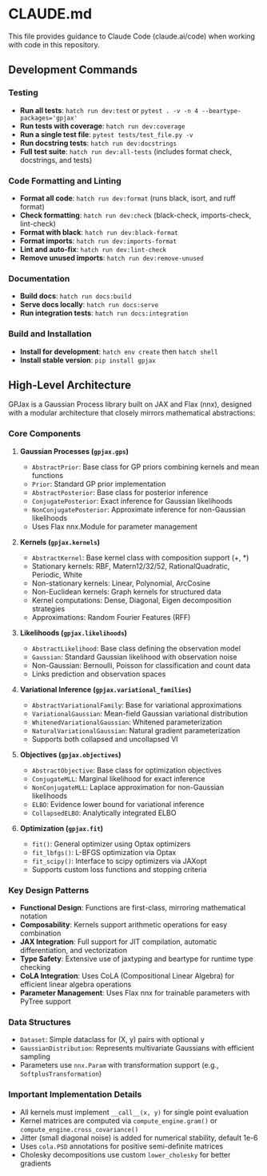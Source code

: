 # CLAUDE.md

This file provides guidance to Claude Code (claude.ai/code) when working with code in this repository.

## Development Commands

### Testing
- **Run all tests**: `hatch run dev:test` or `pytest . -v -n 4 --beartype-packages='gpjax'`
- **Run tests with coverage**: `hatch run dev:coverage`
- **Run a single test file**: `pytest tests/test_file.py -v`
- **Run docstring tests**: `hatch run dev:docstrings`
- **Full test suite**: `hatch run dev:all-tests` (includes format check, docstrings, and tests)

### Code Formatting and Linting
- **Format all code**: `hatch run dev:format` (runs black, isort, and ruff format)
- **Check formatting**: `hatch run dev:check` (black-check, imports-check, lint-check)
- **Format with black**: `hatch run dev:black-format`
- **Format imports**: `hatch run dev:imports-format`
- **Lint and auto-fix**: `hatch run dev:lint-check`
- **Remove unused imports**: `hatch run dev:remove-unused`

### Documentation
- **Build docs**: `hatch run docs:build`
- **Serve docs locally**: `hatch run docs:serve`
- **Run integration tests**: `hatch run docs:integration`

### Build and Installation
- **Install for development**: `hatch env create` then `hatch shell`
- **Install stable version**: `pip install gpjax`

## High-Level Architecture

GPJax is a Gaussian Process library built on JAX and Flax (nnx), designed with a modular architecture that closely mirrors mathematical abstractions:

### Core Components

1. **Gaussian Processes (`gpjax.gps`)**
   - `AbstractPrior`: Base class for GP priors combining kernels and mean functions
   - `Prior`: Standard GP prior implementation  
   - `AbstractPosterior`: Base class for posterior inference
   - `ConjugatePosterior`: Exact inference for Gaussian likelihoods
   - `NonConjugatePosterior`: Approximate inference for non-Gaussian likelihoods
   - Uses Flax nnx.Module for parameter management

2. **Kernels (`gpjax.kernels`)**
   - `AbstractKernel`: Base kernel class with composition support (+, *)
   - Stationary kernels: RBF, Matern12/32/52, RationalQuadratic, Periodic, White
   - Non-stationary kernels: Linear, Polynomial, ArcCosine
   - Non-Euclidean kernels: Graph kernels for structured data
   - Kernel computations: Dense, Diagonal, Eigen decomposition strategies
   - Approximations: Random Fourier Features (RFF)

3. **Likelihoods (`gpjax.likelihoods`)**
   - `AbstractLikelihood`: Base class defining the observation model
   - `Gaussian`: Standard Gaussian likelihood with observation noise
   - Non-Gaussian: Bernoulli, Poisson for classification and count data
   - Links prediction and observation spaces

4. **Variational Inference (`gpjax.variational_families`)**
   - `AbstractVariationalFamily`: Base for variational approximations
   - `VariationalGaussian`: Mean-field Gaussian variational distribution
   - `WhitenedVariationalGaussian`: Whitened parameterization
   - `NaturalVariationalGaussian`: Natural gradient parameterization
   - Supports both collapsed and uncollapsed VI

5. **Objectives (`gpjax.objectives`)**
   - `AbstractObjective`: Base class for optimization objectives
   - `ConjugateMLL`: Marginal likelihood for exact inference
   - `NonConjugateMLL`: Laplace approximation for non-Gaussian likelihoods
   - `ELBO`: Evidence lower bound for variational inference
   - `CollapsedELBO`: Analytically integrated ELBO

6. **Optimization (`gpjax.fit`)**
   - `fit()`: General optimizer using Optax optimizers
   - `fit_lbfgs()`: L-BFGS optimization via Optax
   - `fit_scipy()`: Interface to scipy optimizers via JAXopt
   - Supports custom loss functions and stopping criteria

### Key Design Patterns

- **Functional Design**: Functions are first-class, mirroring mathematical notation
- **Composability**: Kernels support arithmetic operations for easy combination
- **JAX Integration**: Full support for JIT compilation, automatic differentiation, and vectorization
- **Type Safety**: Extensive use of jaxtyping and beartype for runtime type checking
- **CoLA Integration**: Uses CoLA (Compositional Linear Algebra) for efficient linear algebra operations
- **Parameter Management**: Uses Flax nnx for trainable parameters with PyTree support

### Data Structures

- `Dataset`: Simple dataclass for (X, y) pairs with optional y
- `GaussianDistribution`: Represents multivariate Gaussians with efficient sampling
- Parameters use `nnx.Param` with transformation support (e.g., `SoftplusTransformation`)

### Important Implementation Details

- All kernels must implement `__call__(x, y)` for single point evaluation
- Kernel matrices are computed via `compute_engine.gram()` or `compute_engine.cross_covariance()`
- Jitter (small diagonal noise) is added for numerical stability, default 1e-6
- Uses `cola.PSD` annotations for positive semi-definite matrices
- Cholesky decompositions use custom `lower_cholesky` for better gradients